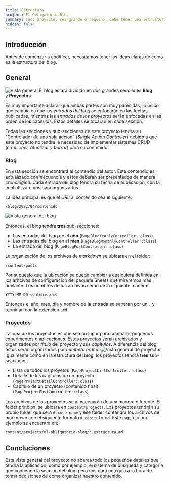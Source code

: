 ```yaml
---
title: Estructura
project: El Obligatorio Blog
summary: Todo proyecto, sea grande o pequeno, debe tener una estructura. Visualizaremos como estara organizado el blog para tener las ideas claras antes de codificar.
hidden: false
---
```

## Introducción

Antes de comenzar a codificar, necesitamos tener las ideas claras de como es la estructura del blog.

## General

![Vista general](/img/el-obligatorio-blog/general-structure.png "Vista general")
El blog estará dividido en dos grandes secciones **Blog** y **Proyectos**.

Es muy importante aclarar que ambas partes son muy parecidas, lo único que cambia es que las *entradas del blog* se enfocarán en las fechas publicadas, mientras las *entradas de los proyectos* serán enfocadas en las orden de los capítulos. Estos detalles se tocaran en cada sección.

Todas las secciones y sub-secciones de este proyecto tendra su "Controlador de una sola accion" ([*Single Action Controller*](https://laravel.com/docs/9.x/controllers#single-action-controllers)) debido a que este proyecto no tendra la necesidad de implementar sistemas CRUD (*crear, leer, atualizar y borrar*) para su contenido.

### Blog
En esta sección se encontrará el contendio del autor. Este contendio es actualizado con frecuencia y estos deberán ser presentados de manera *cronológica*. Cada entrada del blog tendra su fecha de publicación, con la cual utilizaremos para organizarlos.

La idea principal es que el *URL* al contenido sea el siguiente:

`/blog/2022/04/contenido`

![Vista general del blog](/img/el-obligatorio-blog/blog-structure.png "Vista general del blog")

Entonces, el blog tendrá **tres** sub-secciones:

- Las entradas del blog en el **año** (`PageBlogYearlyController::class`)
- Las entradas del blog en el **mes** (`PageBlogMonthlyController::class`)
- La entrada del blog (`PageBlogPostController::class`)

La organización de los archivos de *markdown* se ubicará en el folder:

`/content/posts`

Por supuesto que la ubicación se puede cambiar a cualquiera definida en los arhcivos de configuracion del paquete Sheets que miraremos más adelante. Los nombres de los archivos seran de la siguiente manera:

`YYYY-MM-DD.contenido.md`

Entonces el año, mes, dia y nombre de la entrada se separan por un `.` y terminan con la extension `.md`.

### Proyectos

La idea de los proyectos es que sea un lugar para compartir pequenos experimentos o aplicaciones. Estos proyectos seran archivados y organizados por *título* del proyecto y sus *capitulos*. A diferencia del blog, estos serán organizados por *númbero orden*.
![Vista general de proyectos](/img/el-obligatorio-blog/project-structure.png "Vista general del blog")
Igualmente como en la estructura del blog, los proyectos tendrá **tres** sub-secciones:

- Lista de todos los proyetos (`PageProjectListController::class`)
- Detalle de los capitulos de un proyecto  (`PageProjectDetailController::class`)
- Capitulo de un proyecto (contenido final)  (`PageProjectPostController::class`)

Los archivos de los proyectos se almacenarán de una manera diferente. El folder principal se ubicara en `content/projects`. Los proyectos tendrán su propio folder que sera el `code-name` y ese folder contendra los archivos de markdown con el siguiente formato `#.capitulo.md`. Este capitulo por ejemplo se encuentra en:

`content/projects/el-obligatorio-blog/3.estructura.md`

## Concluciones

Esta vista general del proyecto no abarca todo los pequeños detalles que tendra la aplicacion, como por ejemplo, el sistema de busqueda y categoria que contienen la seccion del blog, pero nos dara una guia a la hora de tomar decisiones de como organizar nuestro contenido.
